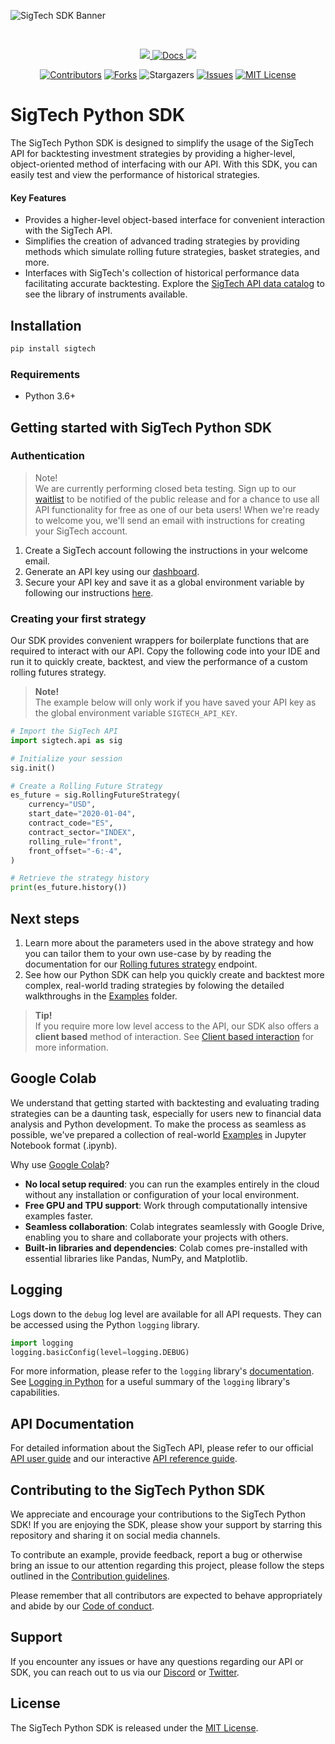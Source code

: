 ![SigTech SDK Banner](https://8647283.fs1.hubspotusercontent-na1.net/hubfs/8647283/Python%20SDK_github_856x268-1.png "SigTech SDK Banner")

&nbsp;

<p align="center" id="dummy">
    <a href="https://discord.gg/XcVJDYV4k7">
        <img src="https://img.shields.io/badge/CHAT-DISCORD-blue?style=for-the-badge&logo=discord&labelColor=rgb(55,55,55)&color=blueviolet">
    </a>
    <a href="https://learn.sigtech.com/reference/">
        <img src="https://img.shields.io/badge/Docs-API_REFERENCE-1338be?&style=for-the-badge&logo=wiki&link=https://learn.sigtech.com/reference" alt="Docs" />
    </a>
     <a href="https://twitter.com/sigtechltd/">
        <img src="https://img.shields.io/badge/follow-%40sigtechltd-1DA1F2?logo=twitter&style=for-the-badge" />
    </a>
<p>


<div align="center">

[![Contributors][contributors-shield]][contributors-url]
[![Forks][forks-shield]][forks-url]
![Stargazers][stars-shield]
[![Issues][issues-shield]][issues-url]
[![MIT License][license-shield]][license-url]

</div>

[contributors-shield]: https://img.shields.io/github/contributors/SIGTechnologies/sigtech-python.svg?style=for-the-badge
[contributors-url]: https://github.com/SIGTechnologies/sigtech-python/graphs/contributors
[forks-shield]: https://img.shields.io/github/forks/SIGTechnologies/sigtech-python.svg?style=for-the-badge
[forks-url]: https://github.com/SIGTechnologies/sigtech-python/network/members
[stars-shield]: https://img.shields.io/github/stars/SIGTechnologies/sigtech-python.svg?style=for-the-badge
[issues-shield]: https://img.shields.io/github/issues/SIGTechnologies/sigtech-python.svg?style=for-the-badge
[issues-url]: https://github.com/SIGTechnologies/sigtech-python/issues
[license-shield]: https://img.shields.io/github/license/SIGTechnologies/sigtech-python.svg?style=for-the-badge
[license-url]: https://github.com/SIGTechnologies/sigtech-python/blob/master/LICENSE
[repo_wiki_url]: https://www.learn.sigtech.com
[repo_wiki_img]: https://img.shields.io/badge/docs-wiki_page-blue?style=for-the-badge&logo=none


# SigTech Python SDK
The SigTech Python SDK is designed to simplify the usage of the SigTech API for backtesting investment strategies by providing a higher-level, object-oriented method of interfacing with our API. With this SDK, you can easily test and view the performance of historical strategies.

#### Key Features
- Provides a higher-level object-based interface for convenient interaction with the SigTech API.
- Simplifies the creation of advanced trading strategies by providing methods which simulate rolling future strategies, basket strategies, and more.
- Interfaces with SigTech's collection of historical performance data facilitating accurate backtesting. Explore the [SigTech API data catalog](https://sigtechapi.streamlit.app/) to see the library of instruments available.


## Installation

```sh 
pip install sigtech
```

### Requirements
- Python 3.6+

## Getting started with SigTech Python SDK
### Authentication
>Note! \
>We are currently performing closed beta testing. Sign up to our [waitlist](https://get.sigtech.com/join-the-api-waitlist) to be notified of the public release and for a chance to use all API functionality for free as one of our beta users! When we're ready to welcome you, we'll send an email with instructions for creating your SigTech account.

1. Create a SigTech account following the instructions in your welcome email.
1. Generate an API key using our [dashboard](https://dashboard.sigtech.com/api). 
1. Secure your API key and save it as a global environment variable by following our instructions [here](https://learn.sigtech.com/docs/auth).

### Creating your first strategy
Our SDK provides convenient wrappers for boilerplate functions that are required to interact with our API. Copy the following code into your IDE and run it to quickly create, backtest, and view the performance of a custom rolling futures strategy.

>**Note!**\
>The example below will only work if you have saved your API key as the global environment variable `SIGTECH_API_KEY`.

```python
# Import the SigTech API
import sigtech.api as sig

# Initialize your session
sig.init()

# Create a Rolling Future Strategy
es_future = sig.RollingFutureStrategy(
    currency="USD",
    start_date="2020-01-04",
    contract_code="ES", 
    contract_sector="INDEX",
    rolling_rule="front",  
    front_offset="-6:-4", 
)

# Retrieve the strategy history
print(es_future.history())
```
## Next steps
1. Learn more about the parameters used in the above strategy and how you can tailor them to your own use-case by by reading the documentation for our [Rolling futures strategy](https://learn.sigtech.com/reference/api_post_strategy_rolling_futures_strategies_futures_rolling_post-1) endpoint.
1. See how our Python SDK can help you quickly create and backtest more complex, real-world trading strategies by folowing the detailed walkthroughs in the [Examples](https://github.com/SIGTechnologies/sigtech-python/tree/master/examples) folder.

>**Tip!**\
>If you require more low level access to the API, our SDK also offers a **client based** method of interaction. See [Client based interaction](https://github.com/SIGTechnologies/sigtech-python/blob/master/docs/client_based_interaction.md) for more information.

## Google Colab
We understand that getting started with backtesting and evaluating trading strategies can be a daunting task, especially for users new to financial data analysis and Python development. To make the process as seamless as possible, we've prepared a collection of real-world [Examples](https://github.com/SIGTechnologies/sigtech-python/tree/master/examples) in Jupyter Notebook format (.ipynb). 

Why use [Google Colab](https://colab.research.google.com/)?
- **No local setup required**: you can run the examples entirely in the cloud without any installation or configuration of your local environment.
- **Free GPU and TPU support**: Work through computationally intensive examples faster.
- **Seamless collaboration**: Colab integrates seamlessly with Google Drive, enabling you to share and collaborate your projects with others.
- **Built-in libraries and dependencies**: Colab comes pre-installed with essential libraries like Pandas, NumPy, and Matplotlib. 

## Logging
Logs down to the `debug` log level are available for all API requests. They can be accessed using the Python `logging` library. 
```python
import logging
logging.basicConfig(level=logging.DEBUG)
```
For more information, please refer to the `logging` library's [documentation](https://docs.python.org/3/library/logging.html). See [Logging in Python](https://realpython.com/python-logging/) for a useful summary of the `logging` library's capabilities.

## API Documentation
For detailed information about the SigTech API, please refer to our official [API user guide](https://learn.sigtech.com/docs) and our interactive [API reference guide](https://learn.sigtech.com/reference). 

## Contributing to the SigTech Python SDK
We appreciate and encourage your contributions to the SigTech Python SDK! If you are enjoying the SDK, please show your support by starring this repository and sharing it on social media channels. 

To contribute an example, provide feedback, report a bug or otherwise bring an issue to our attention regarding this project, please follow the steps outlined in the [Contribution guidelines](https://github.com/SIGTechnologies/sigtech-python/blob/master/CONTRIBUTING.md). 

Please remember that all contributors are expected to behave appropriately and abide by our [Code of conduct](https://github.com/SIGTechnologies/sigtech-python/blob/master/CODE_OF_CONDUCT.md).

## Support
If you encounter any issues or have any questions regarding our API or SDK, you can reach out to us via our [Discord](https://discord.gg/XcVJDYV4k7) or [Twitter](https://twitter.com/sigtechltd/).

## License
The SigTech Python SDK is released under the [MIT License](https://github.com/SIGTechnologies/sigtech-python/blob/master/LICENSE).
